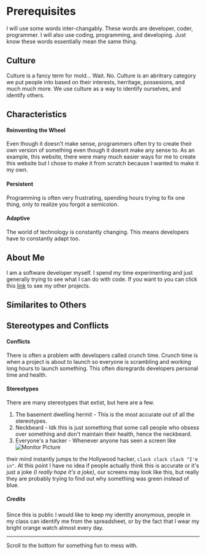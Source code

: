 # Prerequisites

I will use some words inter-changably. These words are developer, coder, programmer. I will also use coding, programming, and developing. Just know these words essentially mean the same thing.

## Culture

Culture is a fancy term for mold... Wait. No. Culture is an abritrary category we
put people into based on their interests, herritage, possesions, and much much more. We use culture as a way to identify ourselves, and identify others.

## Characteristics

#### Reinventing the Wheel

Even though it doesn't make sense, programmers often try to create their own version of something even though it doesnt make any sense to. As an example, this website, there were many much easier ways for me to create this website but I chose to make it from scratch because I wanted to make it my own.

#### Persistent

Programming is often very frustrating, spending hours trying to fix one thing, only to realize you forgot a semicolon.

#### Adaptive

The world of technology is constantly changing. This means developers have to constantly adapt too.

## About Me

I am a software developer myself. I spend my time experimenting and just generally trying to see what I can do with code.
If you want to you can click this [link](https://github.com/TheBlueOompaLoompa?tab=repositories) to see my other projects.

## Similarites to Others

## Stereotypes and Conflicts

#### Conflicts

There is often a problem with developers called crunch time. Crunch time is when a project is about to launch so everyone is scrambling and working long hours to launch something. This often disregrards developers personal time and health.

#### Stereotypes

There are many stereotypes that extist, but here are a few.

1. The basement dwelling hermit - This is the most accurate out of all the stereotypes.
2. Neckbeard - Idk this is just something that some call people who obsess over something and don't maintain their health, hence the neckbeard.
3. Everyone's a hacker - Whenever anyone has seen a screen like ![Monitor Picture](/Untitled.svg)

their mind instantly jumps to the Hollywood hacker, `clack clack clack "I'm in"`. At this point I have no idea if people actually think this is accurate or it's just a joke _(I really hope it's a joke)_, our screens may look like this, but really they are probably trying to find out why something was green instead of blue.

##### Credits

Since this is public I would like to keep my identity anonymous, people in my class can identify me from the spreadsheet, or by the fact that I wear my bright orange watch almost every day.

---

Scroll to the bottom for something fun to mess with.
